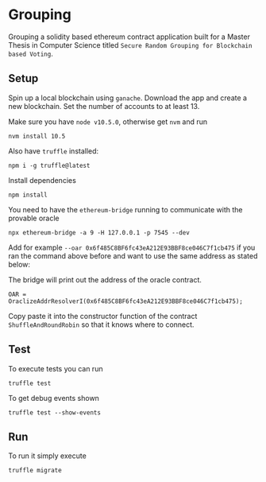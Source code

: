 # Grouping

Grouping a solidity based ethereum contract application built for a Master Thesis in Computer Science titled `Secure Random Grouping for Blockchain based Voting`.

## Setup

Spin up a local blockchain using `ganache`. Download the app and create a new blockchain.
Set the number of accounts to at least 13.

Make sure you have `node v10.5.0`, otherwise get `nvm` and run
```
nvm install 10.5
```

Also have `truffle` installed:
```
npm i -g truffle@latest
```

Install dependencies
```
npm install
```

You need to have the `ethereum-bridge` running to communicate with the provable oracle
```
npx ethereum-bridge -a 9 -H 127.0.0.1 -p 7545 --dev
```
Add for example `--oar 0x6f485C8BF6fc43eA212E93BBF8ce046C7f1cb475` if you ran the command above before and want to use the same address as stated below:

The bridge will print out the address of the oracle contract.

```
OAR = OraclizeAddrResolverI(0x6f485C8BF6fc43eA212E93BBF8ce046C7f1cb475);
```

Copy paste it into the constructor function of the contract `ShuffleAndRoundRobin` so that it knows where to connect.

## Test
To execute tests you can run
```
truffle test
```

To get debug events shown
```
truffle test --show-events
```

## Run
To run it simply execute
```
truffle migrate
```